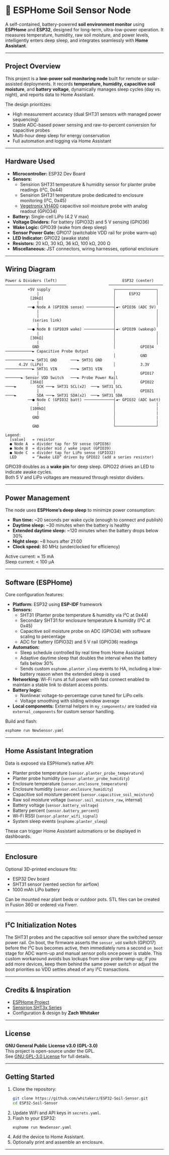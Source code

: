 # 🌱 ESPHome Soil Sensor Node

A self-contained, battery-powered **soil environment monitor** using **ESPHome** and **ESP32**, designed for long-term, ultra-low-power operation.
It measures temperature, humidity, raw soil moisture, and power levels, intelligently enters deep sleep, and integrates seamlessly with **Home Assistant**.

---

## Project Overview

This project is a **low-power soil monitoring node** built for remote or solar-assisted deployments.
It records **temperature, humidity, capacitive soil moisture**, and **battery voltage**, dynamically manages sleep cycles (day vs. night), and reports data to Home Assistant.

The design prioritizes:
- High measurement accuracy (dual SHT31 sensors with managed power sequencing)
- Stable ADC-based power sensing and raw-to-percent conversion for capacitive probes
- Multi-hour deep sleep for energy conservation
- Full automation and logging via Home Assistant

---

## Hardware Used

- **Microcontroller:** ESP32 Dev Board  
- **Sensors:**
  - Sensirion SHT31 temperature & humidity sensor for planter probe readings (I²C, 0x44)
  - Sensirion SHT31 temperature probe dedicated to enclosure monitoring (I²C, 0x45)
  - [Vegetronix VH400](https://www.vegetronix.com/Products/VH400/) capacitive soil moisture probe with analog readout (GPIO34)
- **Battery:** Single-cell LiPo (4.2 V max)  
- **Voltage Dividers:** For battery (GPIO32) and 5 V sensing (GPIO36)  
- **Wake Logic:** GPIO39 (wake from deep sleep)  
- **Sensor Power Gate:** GPIO17 (switchable VDD rail for probe warm-up)
- **LED Indicator:** GPIO22 (awake state)
- **Resistors:** 20 kΩ, 30 kΩ, 36 kΩ, 100 kΩ, 200 Ω  
- **Miscellaneous:** JST connectors, wiring harnesses, optional enclosure  

---

## Wiring Diagram

```
Power & Dividers (left)                             ESP32 (center)
───────────────────────────                   ────────────────────────
          +5V supply                            ┌──────────────────┐
              |                                 │      ESP32       │
           [20kΩ]                               │                  │
              |                                 │                  │
          ──● Node A (GPIO36 sense) ────────────┤◄─ GPIO36 (ADC 5V)
              |                                 │                  │
              |                                 │                  │
            (series link)                       │                  │
              |                                 │                  │
          ──● Node B (GPIO39 wake) ─────────────┤◄─ GPIO39 (wakeup)
              |                                 │                  │
           [30kΩ]                               │                  │
              |                                 │                  │
            GND                                 │           GPIO34 ────────────► Capacitive Probe Output
                                                │           GND    ────────────► SHT31 GND      ───► SHT31 GND
      4.2V (LiPo)                               │           3.3V   ────────────► SHT31 VIN      ───► SHT31 VIN 
              |                                 │           GPIO17 ───────► Sensor VDD Switch   ───► Probe Power Rail
           [36kΩ]                               │           GPIO22 ────►         SCK ───► SHT31 SCL(x2)  ───► SHT31 SCL
              |                                 │           GPIO21 ────►         SDA ───► SHT31 SDA(x2)  ───► SHT31 SDA
          ──● Node C (GPIO32 batt) ─────────────┤◄─ GPIO32 (ADC batt)
              |                                 │                  |
           [100kΩ]                              │                  |
              |                                 │                  |
            GND                                 │                  |
                                                │                  |
            GND                                 └──────────────────┘

Legend:
  [value]   = resistor
  ● Node A  = divider tap for 5V sense (GPIO36)
  ● Node B  = divider mid / wake input (GPIO39)
  ● Node C  = divider tap for LiPo sense (GPIO32)
  LED       = “Awake LED” driven by GPIO22 (add a series resistor)
```

GPIO39 doubles as a **wake pin** for deep sleep. GPIO22 drives an LED to indicate awake cycles.  
Both 5 V and LiPo voltages are measured through resistor dividers.

---

## Power Management

The node uses **ESPHome’s deep sleep** to minimize power consumption:
- **Run time:** ~20 seconds per wake cycle (enough to connect and publish)
- **Daytime sleep:** ~30 minutes when the battery is healthy
- **Extended daytime sleep:** ~120 minutes when the battery drops below 30%
- **Night sleep:** ~8 hours after 21:00
- **Clock speed:** 80 MHz (underclocked for efficiency)

Active current: ≈ 15 mA  
Sleep current: < 100 µA  

---

## Software (ESPHome)

Core configuration features:
- **Platform:** ESP32 using **ESP-IDF** framework
- **Sensors:**
  - SHT31 (Planter probe temperature & humidity via I²C at 0x44)
  - Secondary SHT31 for enclosure temperature & humidity (I²C at 0x45)
  - Capacitive soil moisture probe on ADC (GPIO34) with software scaling to percentage
  - ADC for battery (GPIO32) and 5 V rail (GPIO36) readings
- **Automation:**
  - Sleep schedule controlled by real time from Home Assistant
  - Adaptive daytime sleep that doubles the interval when the battery falls below 30%
  - Sends custom `esphome.planter_sleep` events to HA, including a low-battery reason when the extended sleep is used
- **Networking:** Wi-Fi runs at full power with fast connect enabled to maintain a stable link to distant access points.
- **Battery logic:**
  - Nonlinear voltage-to-percentage curve tuned for LiPo cells
  - Voltage smoothing with sliding window average
- **Local components:** External helpers in `my_components/` are loaded via `external_components` for custom sensor handling.

Build and flash:
```bash
esphome run NewSensor.yaml
```

---

## Home Assistant Integration

Data is exposed via ESPHome’s native API:
- Planter probe temperature (`sensor.planter_probe_temperature`)
- Planter probe humidity (`sensor.planter_probe_humidity`)
- Enclosure temperature (`sensor.enclosure_temperature`)
- Enclosure humidity (`sensor.enclosure_humidity`)
- Capacitive soil moisture percent (`sensor.capacitive_soil_moisture`)
- Raw soil moisture voltage (`sensor.soil_moisture_raw`, internal)
- Battery voltage (`sensor.battery_voltage`)
- Battery percent (`sensor.battery_percent`)
- Wi-Fi RSSI (`sensor.planter_wifi_signal`)
- System sleep events (`esphome.planter_sleep`)

These can trigger Home Assistant automations or be displayed in dashboards.

---

## Enclosure

Optional 3D-printed enclosure fits:
- ESP32 Dev board  
- SHT31 sensor (vented section for airflow)  
- 1000 mAh LiPo battery  

Can be mounted near plant beds or outdoor pots. STL files can be created in Fusion 360 or ordered via Fiverr.

---

## I²C Initialization Notes

The SHT31 probes and the capacitive soil sensor share the switched sensor power rail. On boot, the firmware asserts the `sensor_vdd` switch (GPIO17) before the I²C bus becomes active, then immediately runs a second `on_boot` stage for ADC warm-up and manual sensor polls once power is stable. This custom workaround avoids bus lockups from slow probe ramp-up; if you add more devices, keep them behind the same power switch or adjust the boot priorities so VDD settles ahead of any I²C transactions.

---

## Credits & Inspiration

- [ESPHome Project](https://esphome.io)  
- [Sensirion SHT3x Series](https://www.sensirion.com)  
- Configuration & design by **Zach Whitaker**  

---

## License

**GNU General Public License v3.0 (GPL-3.0)**  
This project is open-source under the GPL.  
See [GNU GPL-3.0 License](https://www.gnu.org/licenses/gpl-3.0.en.html) for full details.

---

## Getting Started

1. Clone the repository:
   ```bash
   git clone https://github.com/whitakerz/ESP32-Soil-Sensor.git
   cd ESP32-Soil-Sensor
   ```
2. Update WiFi and API keys in `secrets.yaml`.
3. Flash to your ESP32:
   ```bash
   esphome run NewSensor.yaml
   ```
4. Add the device to Home Assistant.
5. Optionally print and assemble an enclosure.

---
